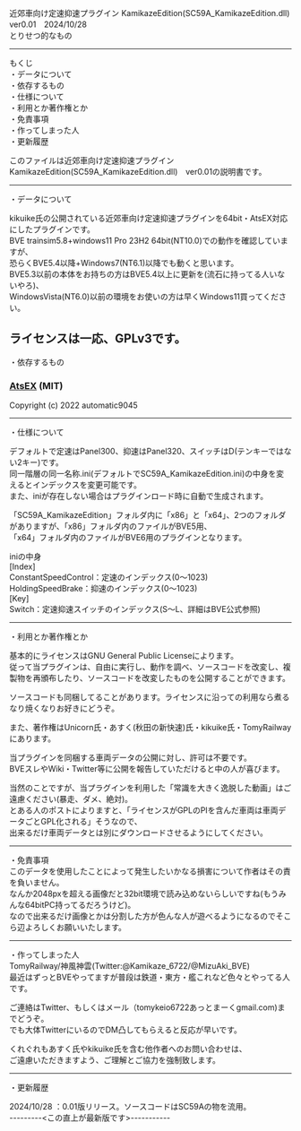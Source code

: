 近郊車向け定速抑速プラグイン KamikazeEdition(SC59A_KamikazeEdition.dll)　ver0.01　2024/10/28  
とりせつ的なもの  

------------------------------------------

もくじ  
・データについて  
・依存するもの  
・仕様について  
・利用とか著作権とか  
・免責事項  
・作ってしまった人  
・更新履歴  

このファイルは近郊車向け定速抑速プラグイン KamikazeEdition(SC59A_KamikazeEdition.dll)　ver0.01の説明書です。  

------------------------------------------  
・データについて  

kikuike氏の公開されている近郊車向け定速抑速プラグインを64bit・AtsEX対応にしたプラグインです。  
BVE trainsim5.8+windows11 Pro 23H2 64bit(NT10.0)での動作を確認していますが、  
恐らくBVE5.4以降+Windows7(NT6.1)以降でも動くと思います。  
BVE5.3以前の本体をお持ちの方はBVE5.4以上に更新を(流石に持ってる人いないやろ)、  
WindowsVista(NT6.0)以前の環境をお使いの方は早くWindows11買ってください。  

ライセンスは一応、GPLv3です。  
------------------------------------------
・依存するもの  
  
### [AtsEX](https://github.com/automatic9045/AtsEX) (MIT)  
  
Copyright (c) 2022 automatic9045  

------------------------------------------
・仕様について  
  
デフォルトで定速はPanel300、抑速はPanel320、スイッチはD(テンキーではない2キー)です。  
同一階層の同一名称.ini(デフォルトでSC59A_KamikazeEdition.ini)の中身を変えるとインデックスを変更可能です。  
また、iniが存在しない場合はプラグインロード時に自動で生成されます。  
  
「SC59A_KamikazeEdition」フォルダ内に「x86」と「x64」、2つのフォルダがありますが、「x86」フォルダ内のファイルがBVE5用、  
「x64」フォルダ内のファイルがBVE6用のプラグインとなります。  

iniの中身  
[Index]  
ConstantSpeedControl：定速のインデックス(0～1023)  
HoldingSpeedBrake：抑速のインデックス(0～1023)  
[Key]  
Switch：定速抑速スイッチのインデックス(S～L、詳細はBVE公式参照)  
  
------------------------------------------  
・利用とか著作権とか  
  
基本的にライセンスはGNU General Public Licenseによります。  
従って当プラグインは、自由に実行し、動作を調べ、ソースコードを改変し、複製物を再頒布したり、ソースコードを改変したものを公開することができます。  
  
ソースコードも同梱してることがあります。ライセンスに沿っての利用なら煮るなり焼くなりお好きにどうぞ。  
  
また、著作権はUnicorn氏・あすく(秋田の新快速)氏・kikuike氏・TomyRailwayにあります。  
  
当プラグインを同梱する車両データの公開に対し、許可は不要です。  
BVEスレやWiki・Twitter等に公開を報告していただけると中の人が喜びます。  
  
当然のことですが、当プラグインを利用した「常識を大きく逸脱した動画」はご遠慮ください(暴走、ダメ、絶対)。  
とある人のポストによりますと、「ライセンスがGPLのPIを含んだ車両は車両データごとGPL化される」そうなので、  
出来るだけ車両データとは別にダウンロードさせるようにしてください。  
  
------------------------------------------  
・免責事項  
このデータを使用したことによって発生したいかなる損害について作者はその責を負いません。  
なんか2048pxを超える画像だと32bit環境で読み込めないらしいですね(もうみんな64bitPC持ってるだろうけど)。  
なので出来るだけ画像とかは分割した方が色んな人が遊べるようになるのでそこら辺よろしくお願いいたします。  
  
------------------------------------------  
・作ってしまった人  
TomyRailway/神風神雲(Twitter:@Kamikaze_6722/@MizuAki_BVE)  
最近はずっとBVEやってますが普段は鉄道・東方・艦これなど色々とやってる人です。  
  
ご連絡はTwitter、もしくはメール（tomykeio6722あっとまーくgmail.com)までどうぞ。  
でも大体TwitterにいるのでDM凸してもらえると反応が早いです。  
  
くれぐれもあすく氏やkikuike氏を含む他作者へのお問い合わせは、  
ご遠慮いただきますよう、ご理解とご協力を強制致します。  
  
------------------------------------------  
・更新履歴  
  
2024/10/28	：0.01版リリース。ソースコードはSC59Aの物を流用。  
---------<この直上が最新版です>-----------  
